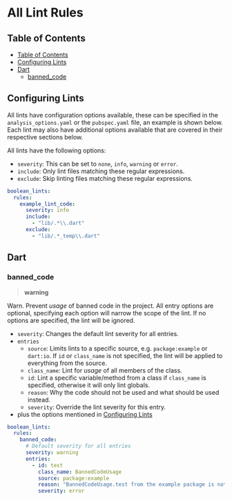 <!-- omit from toc -->
# All Lint Rules

## Table of Contents

- [Table of Contents](#table-of-contents)
- [Configuring Lints](#configuring-lints)
- [Dart](#dart)
  - [banned\_code](#banned_code)

## Configuring Lints

All lints have configuration options available, these can be specified in the `analysis_options.yaml`
or the `pubspec.yaml` file, an example is shown below. Each lint may also have additional options
available that are covered in their respective sections below.

All lints have the following options:

- `severity`: This can be set to `none`, `info`, `warning` or `error`.
- `include`: Only lint files matching these regular expressions.
- `exclude`: Skip linting files matching these regular expressions.

```yaml
boolean_lints:
  rules:
    example_lint_code:
      severity: info
      include:
        - "lib/.*\\.dart"
      exclude:
        - "lib/.*_temp\\.dart"
```

## Dart

### banned_code

> **warning**

Warn. Prevent *usage* of banned code in the project. All entry options are optional, specifying each
option will narrow the scope of the lint. If no options are specified, the lint will be ignored.

- `severity`: Changes the default lint severity for all entries.
- `entries`
  - `source`: Limits lints to a specific source, e.g. `package:example` or `dart:io`.
    If `id` or `class_name` is not specified, the lint will be applied to everything from the source.
  - `class_name`: Lint for *usage* of all members of the class.
  - `id`: Lint a specific variable/method from a class if `class_name` is specified, otherwise it will only lint globals.
  - `reason`: Why the code should not be used and what should be used instead.
  - `severity`: Override the lint severity for this entry.
- plus the options mentioned in [Configuring Lints](#configuring-lints)

```yaml
boolean_lints:
  rules:
    banned_code:
      # Default severity for all entries
      severity: warning
      entries:
        - id: test
          class_name: BannedCodeUsage
          source: package:example
          reason: "BannedCodeUsage.test from the example package is not allowed"
          severity: error
```

<!-- Disabled -->

<!-- ### avoid_hardcoded_strings

> **info * 🛠**

Info. Avoid hardcoding strings. Use a localization package or append ".hardcoded" to the string to suppress this message.
This lint is designed for `flutter_localizations` from the Flutter SDK.

```yaml
boolean_lints:
  rules:
    avoid_hardcoded_strings:
      minimum_length: 0
      severity: info
```

**Good**:

```dart
final title = AppLocalizations.of(context).appTitle;
// .hardcoded extension not included, see example for source
final title = 'My App'.hardcoded;
```

**Bad**:

```dart
final title = 'My App'; // LINT
``` -->
